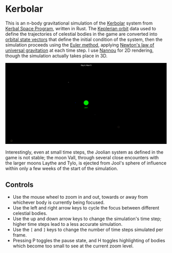 # Kerbolar

This is an n-body gravitational simulation of the [Kerbolar](https://wiki.kerbalspaceprogram.com/wiki/Kerbol) system from [Kerbal Space Program](https://www.kerbalspaceprogram.com/), written in Rust.
The [Keplerian orbit](https://en.wikipedia.org/wiki/Kepler_orbit) data used to define the trajectories of celestial bodies in the game are converted into [orbital state vectors](https://en.wikipedia.org/wiki/Orbital_state_vectors) that define the initial condition of the system, then the simulation proceeds using the [Euler method](https://en.wikipedia.org/wiki/Euler_method), applying [Newton's law of universal gravitation](https://en.wikipedia.org/wiki/Newton%27s_law_of_universal_gravitation) at each time step.
I use [Nannou](https://nannou.cc/) for 2D rendering, though the simulation actually takes place in 3D.

![The Joolian System](./jool.png)

Interestingly, even at small time steps, the Joolian system as defined in the game is not stable;
the moon Vall, through several close encounters with the larger moons Laythe and Tylo, is ejected from Jool's sphere of influence within only a few weeks of the start of the simulation.

## Controls

* Use the mouse wheel to zoom in and out, towards or away from whichever body is currently being focused.
* Use the left and right arrow keys to cycle the focus between different celestial bodies.
* Use the up and down arrow keys to change the simulation's time step; higher time steps lead to a less accurate simulation.
* Use the `[` and `]` keys to change the number of time steps simulated per frame.
* Pressing P toggles the pause state, and H toggles highlighting of bodies which become too small to see at the current zoom level.
